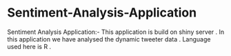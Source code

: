 # Sentiment-Analysis-Application

Sentiment Analysis Application:-
This application is build on shiny server . In this application we have analysed the dynamic tweeter data .
Language used here is R .
